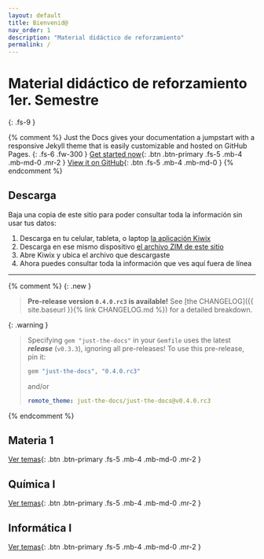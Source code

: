 ```yaml
---
layout: default
title: Bienvenid@
nav_order: 1
description: "Material didáctico de reforzamiento"
permalink: /
---
```


# Material didáctico de reforzamiento 1er. Semestre
{: .fs-9 }

{% comment %}
Just the Docs gives your documentation a jumpstart with a responsive Jekyll theme that is easily customizable and hosted on GitHub Pages.
{: .fs-6 .fw-300 }
[Get started now](#getting-started){: .btn .btn-primary .fs-5 .mb-4 .mb-md-0 .mr-2 } [View it on GitHub](https://github.com/just-the-docs/just-the-docs){: .btn .fs-5 .mb-4 .mb-md-0 }
{% endcomment %}

## Descarga

Baja una copia de este sitio para poder consultar toda la información sin usar tus datos:

1. Descarga en tu celular, tableta, o laptop [la aplicación Kiwix](https://www.kiwix.org/en/download/)
1. Descarga en ese mismo dispositivo [el archivo ZIM de este sitio](assets/demo-asesorias.zim)
1. Abre Kiwix y ubica el archivo que descargaste
1. Ahora puedes consultar toda la información que ves aquí fuera de línea

---
{% comment %}
{: .new }
> **Pre-release version `0.4.0.rc3` is available!**
> See [the CHANGELOG]({{ site.baseurl }}{% link CHANGELOG.md %}) for a detailed breakdown.

{: .warning }
> Specifying `gem "just-the-docs"` in your `Gemfile` uses the latest ***release*** (`v0.3.3`), ignoring all pre-releases!
> To use this pre-release, pin it:
> ```ruby
> gem "just-the-docs", "0.4.0.rc3"
> ```
> and/or
> ```yaml
> remote_theme: just-the-docs/just-the-docs@v0.4.0.rc3
> ```
{% endcomment %}

## Materia 1

[Ver temas](docs/materia-1){: .btn .btn-primary .fs-5 .mb-4 .mb-md-0 .mr-2 }

## Química I

[Ver temas](docs/materia-2){: .btn .btn-primary .fs-5 .mb-4 .mb-md-0 .mr-2 }

## Informática I

[Ver temas](docs/materia-3){: .btn .btn-primary .fs-5 .mb-4 .mb-md-0 .mr-2 }